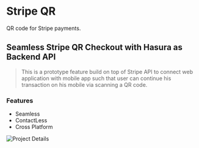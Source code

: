 # Stripe QR 

QR code for Stripe payments.

## Seamless Stripe QR Checkout with Hasura as Backend API

> This is a prototype feature build on top of Stripe API to connect web application with mobile app such that user can continue his transaction on his mobile via scanning a QR code.



### Features

- Seamless
- ContactLess
- Cross Platform


![Project Details](https://user-images.githubusercontent.com/29139349/159176219-6dd736b3-9eaa-4d01-a5ce-df858ccd7ff5.png)

